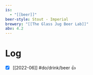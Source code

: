 ```yaml
---
is:
  - "[[beer]]"
beer-style: Stout - Imperial
brewery: "[[The Glass Jug Beer Lab]]"
abv: 4.2
---
```

# Log
- [x] [[2022-06]] #do/drink/beer 👍
